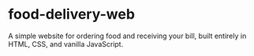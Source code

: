 # food-delivery-web
A simple website for ordering food and receiving your bill, built entirely in HTML, CSS, and vanilla JavaScript. 
